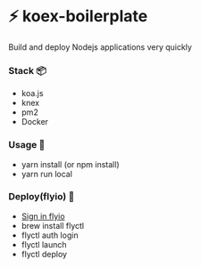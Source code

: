 # ⚡️ koex-boilerplate
Build and deploy Nodejs applications very quickly

### Stack 📦️
- koa.js
- knex
- pm2
- Docker

### Usage 🔧
- yarn install (or npm install)
- yarn run local

### Deploy(flyio) 🚀
- [Sign in flyio](https://fly.io/app/sign-in)
- brew install flyctl
- flyctl auth login
- flyctl launch
- flyctl deploy
